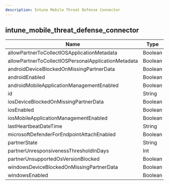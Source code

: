```yaml
---
description: Intune Mobile Threat Defense Connector
---
```

intune_mobile_threat_defense_connector
--------------------------------------

| **Name**                                            | **Type** | **Nullable** |
| --------------------------------------------------- | -------- | ------------ |
| allowPartnerToCollectIOSApplicationMetadata         | Boolean  | &check;      |
| allowPartnerToCollectIOSPersonalApplicationMetadata | Boolean  | &check;      |
| androidDeviceBlockedOnMissingPartnerData            | Boolean  | &check;      |
| androidEnabled                                      | Boolean  | &check;      |
| androidMobileApplicationManagementEnabled           | Boolean  | &check;      |
| id                                                  | String   | &cross;      |
| iosDeviceBlockedOnMissingPartnerData                | Boolean  | &check;      |
| iosEnabled                                          | Boolean  | &check;      |
| iosMobileApplicationManagementEnabled               | Boolean  | &check;      |
| lastHeartbeatDateTime                               | String   | &check;      |
| microsoftDefenderForEndpointAttachEnabled           | Boolean  | &check;      |
| partnerState                                        | String   | &check;      |
| partnerUnresponsivenessThresholdInDays              | Int      | &check;      |
| partnerUnsupportedOsVersionBlocked                  | Boolean  | &check;      |
| windowsDeviceBlockedOnMissingPartnerData            | Boolean  | &check;      |
| windowsEnabled                                      | Boolean  | &check;      |
